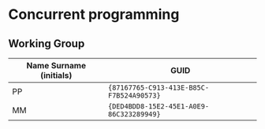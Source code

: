 # Concurrent programming

## Working Group

| Name Surname (initials) | GUID                                     |
| ----------------------- | ---------------------------------------- |
| PP                      | `{87167765-C913-413E-B85C-F7B524A90573}` |
| MM                      | `{DED4BDD8-15E2-45E1-A0E9-86C323289949}` |